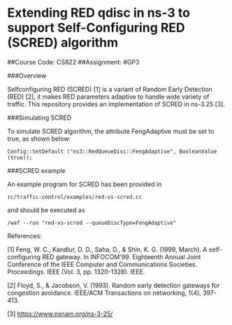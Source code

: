 # Extending RED qdisc in ns-3 to support Self-Configuring RED (SCRED) algorithm
##Course Code: CS822
##Assignment: #GP3

###Overview

Selfconfiguring RED (SCRED) [1] is a variant of Random Early Detection (RED) [2], it makes RED parameters adaptive to handle wide variety of traffic. This repository provides an implementation of SCRED in ns-3.25 [3].

###Simulating SCRED 

To simulate SCRED algorithm, the attribute FengAdaptive must be set to true, as shown below:

`Config::SetDefault ("ns3::RedQueueDisc::FengAdaptive", BooleanValue (true));`

###SCRED example

An example program for SCRED has been provided in

`rc/traffic-control/examples/red-vs-scred.cc`

and should be executed as

`/waf --run "red-vs-scred --queueDiscType=FengAdaptive"`


References:

[1] Feng, W. C., Kandlur, D. D., Saha, D., & Shin, K. G. (1999, March). A self-configuring RED gateway. In INFOCOM'99. Eighteenth Annual Joint Conference of the IEEE Computer and Communications Societies. Proceedings. IEEE (Vol. 3, pp. 1320-1328). IEEE.

[2] Floyd, S., & Jacobson, V. (1993). Random early detection gateways for congestion avoidance. IEEE/ACM Transactions on networking, 1(4), 397-413.


[3] https://www.nsnam.org/ns-3-25/
